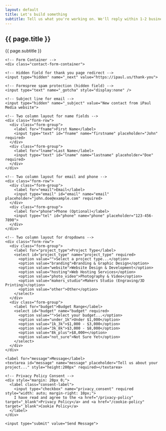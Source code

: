 ```yaml
---
layout: default
title: Let's build something
subtitle: Tell us what you're working on. We'll reply within 1-2 business days.
---
```

<!-- markdownlint-disable MD033 -->

<!-- Contact Form Section -->
<section class="contact-section">
  <div class="contact-wrapper">
    <!-- Header Section -->
    <div class="contact-header">
      <h1 class="contact-title">{{ page.title }}</h1>
      <p class="contact-subtitle">{{ page.subtitle }}</p>
    </div>

    <!-- Form Container -->
    <div class="contact-form-container">
  <!-- Formspree Form - Remember to replace YOUR_FORM_ID with your actual Formspree form ID -->
  <form name="contact" method="POST" action="https://formspree.io/f/YOUR_FORM_ID">
    
    <!-- Hidden field for thank you page redirect -->
    <input type="hidden" name="_next" value="https://ipaul.us/thank-you">
    
    <!-- Formspree spam protection (hidden field) -->
    <input type="text" name="_gotcha" style="display:none" />
    
    <!-- Subject line for email -->
    <input type="hidden" name="_subject" value="New contact from iPaul Media website">
    
    <!-- Two column layout for name fields -->
    <div class="form-row">
      <div class="form-group">
        <label for="fname">First Name</label>
        <input type="text" id="fname" name="firstname" placeholder="John" required>
      </div>
      <div class="form-group">
        <label for="lname">Last Name</label>
        <input type="text" id="lname" name="lastname" placeholder="Doe" required>
      </div>
    </div>

    <!-- Two column layout for email and phone -->
    <div class="form-row">
      <div class="form-group">
        <label for="email">Email</label>
        <input type="email" id="email" name="email" placeholder="john.doe@example.com" required>
      </div>
      <div class="form-group">
        <label for="phone">Phone (Optional)</label>
        <input type="tel" id="phone" name="phone" placeholder="123-456-7890">
      </div>
    </div>

    <!-- Two column layout for dropdowns -->
    <div class="form-row">
      <div class="form-group">
        <label for="project_type">Project Type</label>
        <select id="project_type" name="project_type" required>
          <option value="">Select a project type...</option>
          <option value="branding">Branding & Graphic Design</option>
          <option value="website">Website Design & Development</option>
          <option value="hosting">Web Hosting Services</option>
          <option value="photo_video">Photography & Video</option>
          <option value="makers_studio">Makers Studio (Engraving/3D Printing)</option>
          <option value="other">Other</option>
        </select>
      </div>
      <div class="form-group">
        <label for="budget">Budget Range</label>
        <select id="budget" name="budget" required>
          <option value="">Select your budget...</option>
          <option value="under_1k">Under $1,000</option>
          <option value="1k_3k">$1,000 - $3,000</option>
          <option value="3k_8k">$3,000 - $8,000</option>
          <option value="8k_plus">$8,000+</option>
          <option value="not_sure">Not Sure Yet</option>
        </select>
      </div>
    </div>

    <label for="message">Message</label>
    <textarea id="message" name="message" placeholder="Tell us about your project..." style="height:200px" required></textarea>

    <!-- Privacy Policy Consent -->
    <div style="margin: 20px 0;">
      <label class="consent-label">
        <input type="checkbox" name="privacy_consent" required style="width: auto; margin-right: 10px;">
        I have read and agree to the <a href="/privacy-policy" target="_blank">Privacy Policy</a> and <a href="/cookie-policy" target="_blank">Cookie Policy</a>
      </label>
    </div>

    <input type="submit" value="Send Message">

  </form>
    </div>
  </div>
</section>

<!-- Add form enhancement script -->
<script src="{{ '/assets/js/contact-form.js' | relative_url }}"></script>

<!-- Include all the existing styles from your current contact form -->
<!-- (Copy the entire <style> section from your current contact.md file here) -->
